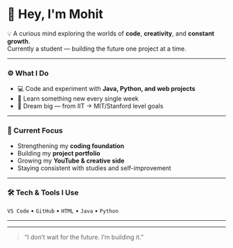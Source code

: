 # 👋 Hey, I'm Mohit  

💡 A curious mind exploring the worlds of **code**, **creativity**, and **constant growth**.  
Currently a student — building the future one project at a time.  

---

### ⚙️ What I Do
- 💻 Code and experiment with **Java, Python, and web projects**  
- 🌱 Learn something new every single week  
- 🚀 Dream big — from IIT → MIT/Stanford level goals  

---

### 🧠 Current Focus
- Strengthening my **coding foundation**  
- Building my **project portfolio**  
- Growing my **YouTube & creative side**  
- Staying consistent with studies and self-improvement  

---

### 🛠️ Tech & Tools I Use
 `VS Code` • `GitHub` • `HTML` •  `Java` • `Python`

---



---

> “I don’t wait for the future. I’m building it.”



